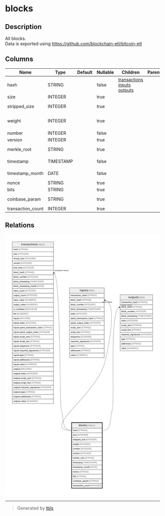 # blocks

## Description

All blocks.  
Data is exported using https://github.com/blockchain-etl/bitcoin-etl

## Columns

| Name | Type | Default | Nullable | Children | Parents | Description |
| ---- | ---- | ------- | -------- | -------- | ------- | ------- |
| hash | STRING |  | false | [transactions](transactions.md) [inputs](inputs.md) [outputs](outputs.md) |  | Hash of this block |
| size | INTEGER |  | true |  |  | The size of block data in bytes |
| stripped_size | INTEGER |  | true |  |  | The size of block data in bytes excluding witness data |
| weight | INTEGER |  | true |  |  | Three times the base size plus the total size. https://github.com/bitcoin/bips/blob/master/bip-0141.mediawiki |
| number | INTEGER |  | false |  |  | The number of the block |
| version | INTEGER |  | true |  |  | Protocol version specified in block header |
| merkle_root | STRING |  | true |  |  | The root node of a Merkle tree, where leaves are transaction hashes |
| timestamp | TIMESTAMP |  | false |  |  | Block creation timestamp specified in block header |
| timestamp_month | DATE |  | false |  |  | Month of the block creation timestamp specified in block header |
| nonce | STRING |  | true |  |  | Difficulty solution specified in block header |
| bits | STRING |  | true |  |  | Difficulty threshold specified in block header |
| coinbase_param | STRING |  | true |  |  | Data specified in the coinbase transaction of this block |
| transaction_count | INTEGER |  | true |  |  | Number of transactions included in this block |

## Relations

![er](blocks.svg)

---

> Generated by [tbls](https://github.com/k1LoW/tbls)
